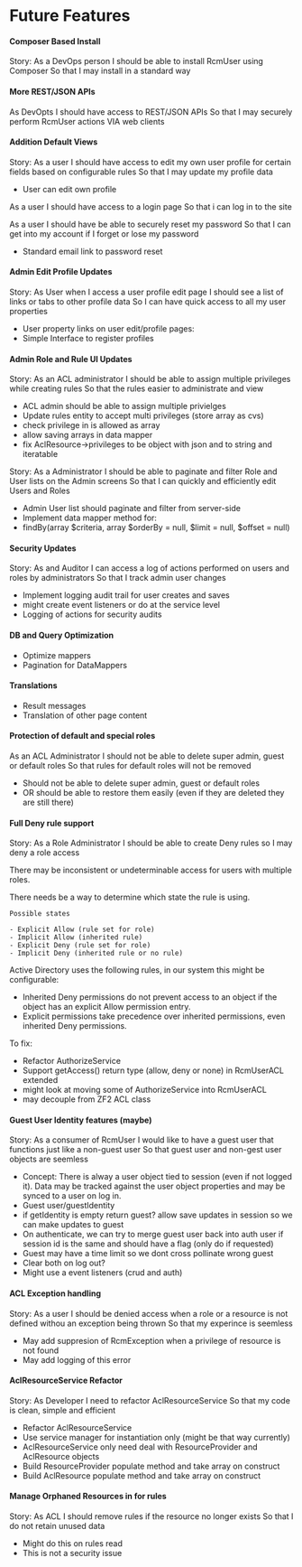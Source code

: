 # Future Features #

#### Composer Based Install ####

Story:
As a DevOps person
I should be able to install RcmUser using Composer
So that I may install in a standard way

#### More REST/JSON APIs ####

As DevOpts
I should have access to REST/JSON APIs
So that I may securely perform RcmUser actions VIA web clients

#### Addition Default Views ####

Story: 
As a user 
I should have access to edit my own user profile for certain fields based on configurable rules
So that I may update my profile data
    
 - User can edit own profile
 
As a user 
I should have access to a login page
So that i can log in to the site

As a user 
I should have be able to securely reset my password
So that I can get into my account if I forget or lose my password

- Standard email link to password reset

#### Admin Edit Profile Updates ####

Story:
As User when I access a user profile edit page
I should see a list of links or tabs to other profile data
So I can have quick access to all my user properties
    
 - User property links on user edit/profile pages:
 - Simple Interface to register profiles
    
#### Admin Role and Rule UI Updates ####

Story: 
As an ACL administrator 
I should be able to assign multiple privileges while creating rules 
So that the rules easier to administrate and view
 
 - ACL admin should be able to assign multiple privielges
 - Update rules entity to accept multi privileges (store array as cvs)
 - check privilege in is allowed as array
 - allow saving arrays in data mapper
 - fix AclResource->privileges to be object with json and to string and iteratable
 
Story: 
As a Administrator 
I should be able to paginate and filter Role and User lists on the Admin screens
So that I can quickly and efficiently edit Users and Roles
 
 - Admin User list should paginate and filter from server-side
 - Implement data mapper method for:
 - findBy(array $criteria, array $orderBy = null, $limit = null, $offset = null)

#### Security Updates ####

Story: 
As and Auditor 
I can access a log of actions performed on users and roles by administrators 
So that I track admin user changes
    
 - Implement logging audit trail for user creates and saves
 - might create event listeners or do at the service level
 - Logging of actions for security audits

#### DB and Query Optimization ####

 - Optimize mappers
 - Pagination for DataMappers

#### Translations ####

 - Result messages
 - Translation of other page content

#### Protection of default and special roles ####

As an ACL Administrator
I should not be able to delete super admin, guest or default roles
So that rules for default roles will not be removed

 - Should not be able to delete super admin, guest or default roles
 - OR should be able to restore them easily (even if they are deleted they are still there)

#### Full Deny rule support ####

Story: 
As a Role Administrator 
I should be able to create Deny rules so 
I may deny a role access

There may be inconsistent or undeterminable access for users with multiple roles.  
    
There needs be a way to determine which state the rule is using.

    Possible states
    
    - Explicit Allow (rule set for role)
    - Implicit Allow (inherited rule)
    - Explicit Deny (rule set for role)
    - Implicit Deny (inherited rule or no rule)
            
Active Directory uses the following rules, in our system this might be configurable:
 - Inherited Deny permissions do not prevent access to an object if the object has an explicit Allow permission entry.
 - Explicit permissions take precedence over inherited permissions, even inherited Deny permissions.

To fix:
 - Refactor AuthorizeService
 - Support getAccess() return type (allow, deny or none) in RcmUserACL extended
 - might look at moving some of AuthorizeService into RcmUserACL
 - may decouple from ZF2 ACL class

#### Guest User Identity features (maybe) ####

Story: 
As a consumer of RcmUser
I would like to have a guest user that functions just like a non-guest user 
So that guest user and non-gest user objects are seemless

 - Concept: There is alway a user object tied to session (even if not logged it).
Data may be tracked against the user object properties and may be synced to a user
on log in.
 - Guest user/guestIdentity 
 - if getIdentity is empty return guest?
    allow save updates in session so we can make updates to guest
 - On authenticate, we can try to merge guest user back into auth user
    if session id is the same and should have a flag (only do if requested)
 - Guest may have a time limit so we dont cross pollinate wrong guest
 - Clear both on log out?
 - Might use a event listeners (crud and auth)

#### ACL Exception handling ####
            
Story: 
As a user 
I should be denied access when a role or a resource is not defined withou an exception being thrown
So that my experince is seemless

 - May add suppresion of RcmException when a privilege of resource is not found
 - May add logging of this error

#### AclResourceService Refactor ####

Story: 
As Developer 
I need to refactor AclResourceService 
So that my code is clean, simple and efficient

 - Refactor AclResourceService
 - Use service manager for instantiation only (might be that way currently)
 - AclResourceService only need deal with ResourceProvider and AclResource objects
 - Build ResourceProvider populate method and take array on construct
 - Build AclResource populate method and take array on construct
 
#### Manage Orphaned Resources in for rules ####
 
 Story:
 As ACL
 I should remove rules if the resource no longer exists
 So that I do not retain unused data
 
 - Might do this on rules read
 - This is not a security issue
 
